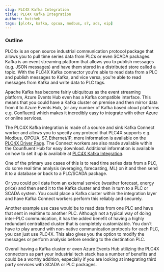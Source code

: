 ```yaml
---
slug: PLC4X Kafka Integration
title: PLC4X Kafka Integration
authors: hutcheb  
tags: [plc4x, kafka, opcua, modbus, s7, ads, eip]
---
```


### Outline

PLC4x is an open source industrial communication protocol package that allows you to pull time series data from
PLCs or even SCADA packages. Kafka is an event streaming platform that allows you to publish messages (e.g. JSON messages) and have
them stored in a distributed store called a topic. With the PLC4X Kafka connector you're able to read data from a PLC 
and publish messages to Kafka, and vice versa, you're able to read messages from Kafka and write data to PLC tags.

Apache Kafka has become fairly ubiquitous as the event streaming platform, Azure Events Hub even has a Kafka compatible
interface. This means that you could have a Kafka cluster on premise and then mirror data from it to Azure Events Hub,
(or any number of Kafka based cloud platforms e.g. Confluent) which makes it incredibly easy to integrate with other 
Azure or online services.

The PLC4X Kafka integration is made of a source and sink Kafka Connect worker and allows you to specify any protocol that
PLC4X supports e.g. Modbus, OPCUA, S7, Ethernet/IP, more information is available on the [PLC4X Driver Page](https://plc4x.apache.org).
The Connect workers are also made available within the Counfluent Hub for easy download. Additional information is available on how 
to set it up is available at [PLC4X Kafka Integration](https://plc4x.apache.org).

One of the primary use cases of this is to read time series data from a PLC, do some real time analysis (averaging, 
forecasting, ML) on it and then send it to a database or back to a PLC/SCADA package.

Or you could poll data from an external service (weather forecast, energy price) and then send it 
to the Kafka cluster and then in turn to a PLC or SCADA system. You could place a Kafka cluster within the integration layer and have Kafka Connect workers 
perform this reliably and securely.

Another example use case would be to read data from one PLC and have that sent in realtime to another PLC. Although not a
typical way of doing inter-PLC communication, it has the added benefit of having a highly redundant centralized cluster
that is completely customizable. You don´t have to play around with non-native communication protocols for each PLC, 
you can just use PLC4X. This also gives you the option to modify the messages or perform analysis before sending to the 
destination PLC.

Overall having a Kafka cluster or even Azure Events Hub utilizing the PLC4X connectors as part your industrial tech 
stack has a number of benefits and could be a worthy addition, especially if you are looking at integrating third party 
services with SCADA or PLC packages.
